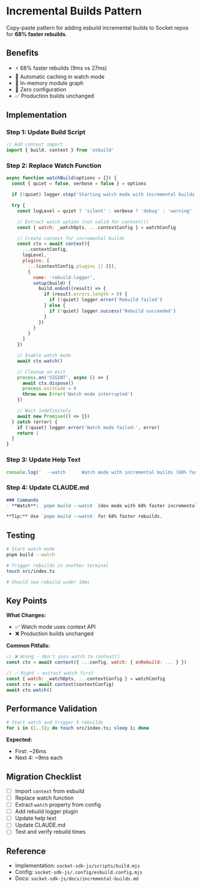 # Incremental Builds Pattern

Copy-paste pattern for adding esbuild incremental builds to Socket repos for **68% faster rebuilds**.

## Benefits

- ⚡ 68% faster rebuilds (9ms vs 27ms)
- 🔄 Automatic caching in watch mode
- 💾 In-memory module graph
- 🚀 Zero configuration
- ✅ Production builds unchanged

## Implementation

### Step 1: Update Build Script

```javascript
// Add context import
import { build, context } from 'esbuild'
```

### Step 2: Replace Watch Function

```javascript
async function watchBuild(options = {}) {
  const { quiet = false, verbose = false } = options

  if (!quiet) logger.step('Starting watch mode with incremental builds')

  try {
    const logLevel = quiet ? 'silent' : verbose ? 'debug' : 'warning'

    // Extract watch option (not valid for context())
    const { watch: _watchOpts, ...contextConfig } = watchConfig

    // Create context for incremental builds
    const ctx = await context({
      ...contextConfig,
      logLevel,
      plugins: [
        ...(contextConfig.plugins || []),
        {
          name: 'rebuild-logger',
          setup(build) {
            build.onEnd((result) => {
              if (result.errors.length > 0) {
                if (!quiet) logger.error('Rebuild failed')
              } else {
                if (!quiet) logger.success('Rebuild succeeded')
              }
            })
          }
        }
      ]
    })

    // Enable watch mode
    await ctx.watch()

    // Cleanup on exit
    process.on('SIGINT', async () => {
      await ctx.dispose()
      process.exitCode = 0
      throw new Error('Watch mode interrupted')
    })

    // Wait indefinitely
    await new Promise(() => {})
  } catch (error) {
    if (!quiet) logger.error('Watch mode failed:', error)
    return 1
  }
}
```

### Step 3: Update Help Text

```javascript
console.log('  --watch      Watch mode with incremental builds (68% faster rebuilds)')
```

### Step 4: Update CLAUDE.md

```markdown
### Commands
- **Watch**: `pnpm build --watch` (dev mode with 68% faster incremental builds)

**Tip:** Use `pnpm build --watch` for 68% faster rebuilds.
```

## Testing

```bash
# Start watch mode
pnpm build --watch

# Trigger rebuilds in another terminal
touch src/index.ts

# Should see rebuild under 10ms
```

## Key Points

**What Changes:**
- ✅ Watch mode uses context API
- ❌ Production builds unchanged

**Common Pitfalls:**
```javascript
// ❌ Wrong - don't pass watch to context()
const ctx = await context({ ...config, watch: { onRebuild: ... } })

// ✅ Right - extract watch first
const { watch: _watchOpts, ...contextConfig } = watchConfig
const ctx = await context(contextConfig)
await ctx.watch()
```

## Performance Validation

```bash
# Start watch and trigger 5 rebuilds
for i in {1..5}; do touch src/index.ts; sleep 1; done
```

**Expected:**
- First: ~26ms
- Next 4: ~9ms each

## Migration Checklist

- [ ] Import `context` from esbuild
- [ ] Replace watch function
- [ ] Extract `watch` property from config
- [ ] Add rebuild logger plugin
- [ ] Update help text
- [ ] Update CLAUDE.md
- [ ] Test and verify rebuild times

## Reference

- Implementation: `socket-sdk-js/scripts/build.mjs`
- Config: `socket-sdk-js/.config/esbuild.config.mjs`
- Docs: `socket-sdk-js/docs/incremental-builds.md`

